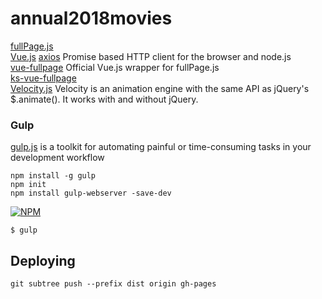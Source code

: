 # annual2018movies

[fullPage.js](http://alvarotrigo.com/fullPage)    
[Vue.js](https://cn.vuejs.org/v2/guide/index.html) 
[axios](https://github.com/axios/axios) Promise based HTTP client for the browser and node.js   
[vue-fullpage](http://alvarotrigo.com/vue-fullpage/) Official Vue.js wrapper for fullPage.js  
[ks-vue-fullpage](https://github.com/pirony/ks-vue-fullpage)  
[Velocity.js](https://www.npmjs.com/package/velocity-animate) Velocity is an animation engine with the same API as jQuery's $.animate(). It works with and without jQuery. 

### Gulp

[gulp.js](https://gulpjs.com/) is a toolkit for automating painful or time-consuming tasks in your development workflow

`npm install -g gulp`  
`npm init`  
`npm install gulp-webserver -save-dev`  

[![NPM](https://nodei.co/npm/gulp-webserver.png?downloads=true&stars=true)](https://www.npmjs.com/package/gulp-webserver)  

`$ gulp`    

## Deploying

```
git subtree push --prefix dist origin gh-pages
```